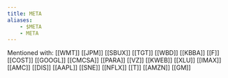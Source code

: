 ```yaml
---
title: META
aliases:
    - $META
    - META
---
```


Mentioned with:
[[WMT]]
[[JPM]]
[[SBUX]]
[[TGT]]
[[WBD]]
[[KBBA]]
[[F]]
[[COST]]
[[GOOGL]]
[[CMCSA]]
[[PARA]]
[[VZ]]
[[KWEB]]
[[XLU]]
[[IMAX]]
[[AMC]]
[[DIS]]
[[AAPL]]
[[SNE]]
[[NFLX]]
[[T]]
[[AMZN]]
[[GM]]

